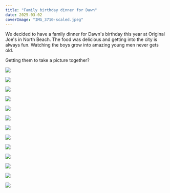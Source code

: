 ```yaml
---
title: "Family birthday dinner for Dawn"
date: 2025-03-02
coverImage: "IMG_3710-scaled.jpeg"
---
```


We decided to have a family dinner for Dawn's birthday this year at Original Joe's in North Beach. The food was delicious and getting into the city is always fun. Watching the boys grow into amazing young men never gets old.

Getting them to take a picture together?

![](images/IMG_3691-768x1024.jpeg)

![](images/IMG_3695-768x1024.jpeg)

![](images/IMG_3698-768x1024.jpeg)

![](images/IMG_3700-1024x768.jpeg)

![](images/IMG_3702-1024x768.jpeg)

![](images/IMG_3704-1024x768.jpeg)

![](images/IMG_3706-1024x768.jpeg)

![](images/IMG_3708-1024x768.jpeg)

![](images/IMG_3710-1024x768.jpeg)

![](images/IMG_3711-1024x768.jpeg)

![](images/IMG_3713-1024x768.jpeg)

![](images/IMG_3716-1024x768.jpeg)

![](images/IMG_3722-1024x768.jpeg)
